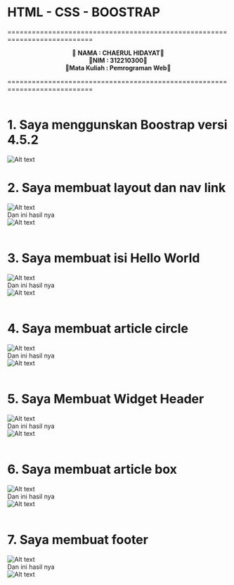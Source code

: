 # HTML - CSS - BOOSTRAP

===========================================================================<br>

<p align="center">
&#128640 <b>NAMA : CHAERUL HIDAYAT</b>&#128640 <br>
&#128640<b>NIM : 312210300</b>&#128640 <br>
&#128640<b>Mata Kuliah : Pemrograman Web</b>&#128640 <br>
</p>
===========================================================================<br><br>

# 1. Saya menggunskan Boostrap versi 4.5.2 <br>

![Alt text](<README/code1 boostrap.png>) <br>

# 2. Saya membuat layout dan nav link <br>

![Alt text](<README/layout nav.png>)<br>
Dan ini hasil nya <br>
![Alt text](<README/foto layout.png>)<br><br>

# 3. Saya membuat isi Hello World <br>

![Alt text](<README/hello world.png>)<br>
Dan ini hasil nya <br>
![Alt text](<README/foto hello.png>)<br><br>

# 4. Saya membuat article circle <br>

![Alt text](README/circle.png)<br>
Dan ini hasil nya <br>
![Alt text](<README/foto heading.png>)<br><br>

# 5. Saya Membuat Widget Header <br>

![Alt text](README/widget.png) <br>
Dan ini hasil nya <br>
![Alt text](<README/foto widget.png>)<br><br>

# 6. Saya membuat article box <br>

![Alt text](README/kotak.png) <br>
Dan ini hasil nya <br>
![Alt text](<README/foto kotak.png>)<br><br>

# 7. Saya membuat footer <br>

![Alt text](README/footer.png)<br>
Dan ini hasil nya <br>
![Alt text](<README/foto footer.png>) <br>
